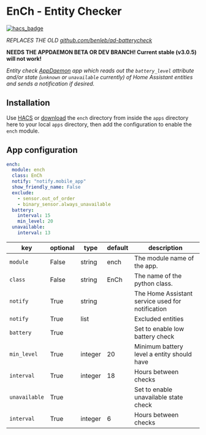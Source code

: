 # EnCh - Entity Checker

[![hacs_badge](https://img.shields.io/badge/HACS-Default-orange.svg)](https://github.com/custom-components/hacs)

*REPLACES THE OLD [github.com/benleb/ad-batterycheck](https://github.com/benleb/ad-batterycheck)*

**NEEDS THE APPDAEMON BETA OR DEV BRANCH! Current stable (v3.0.5) will not work!**

*Entity check [AppDaemon](https://github.com/home-assistant/appdaemon) app which reads out the `battery_level` attribute and/or state (`unknown` or `unavailable` currently) of Home Assistant entities and sends a notification if desired.*

## Installation

Use [HACS](https://github.com/custom-components/hacs) or [download](https://github.com/benleb/ad-ench/releases) the `ench` directory from inside the `apps` directory here to your local `apps` directory, then add the configuration to enable the `ench` module.

## App configuration

```yaml
ench:
  module: ench
  class: EnCh
  notify: "notify.mobile_app"
  show_friendly_name: False
  exclude:
    - sensor.out_of_order
    - binary_sensor.always_unavailable
  battery:
    interval: 15
    min_level: 20
  unavailable:
    interval: 13
```

key | optional | type | default | description
-- | -- | -- | -- | --
`module` | False | string | ench | The module name of the app.
`class` | False | string | EnCh | The name of the python class.
`notify` | True | string | | The Home Assistant service used for notification
`notify` | True | list | | Excluded entities
`battery` | True | | | Set to enable low battery check
`min_level` | True | integer | 20 | Minimum battery level a entity should have
`interval` | True | integer | 18 | Hours between checks
`unavailable` | True | | | Set to enable unavailable state check
`interval` | True | integer | 6 | Hours between checks
